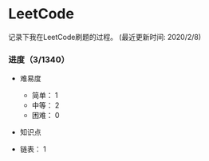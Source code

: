 # LeetCode
记录下我在LeetCode刷题的过程。
(最近更新时间: 2020/2/8)
### 进度（3/1340）
- 难易度
 	- 简单： 1
 	- 中等： 2
 	- 困难： 0

- 知识点
 - 链表： 1